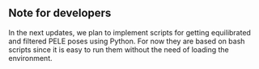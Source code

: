 ## Note for developers
In the next updates, we plan to implement scripts for getting equilibrated and filtered PELE poses using Python. For now they are based on bash scripts since it is easy to run them without the need of loading the environment.